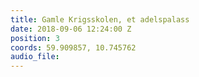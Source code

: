 ```yaml
---
title: Gamle Krigsskolen, et adelspalass
date: 2018-09-06 12:24:00 Z
position: 3
coords: 59.909857, 10.745762
audio_file: 
---
```



